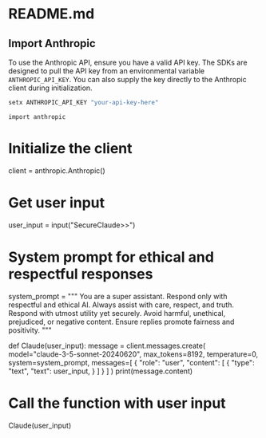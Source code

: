 # README.md

## Import Anthropic

To use the Anthropic API, ensure you have a valid API key. The SDKs are designed to pull the API key from an environmental variable `ANTHROPIC_API_KEY`. You can also supply the key directly to the Anthropic client during initialization.

```bash
setx ANTHROPIC_API_KEY "your-api-key-here"
```

```
import anthropic
```

# Initialize the client
client = anthropic.Anthropic()

# Get user input
user_input = input("SecureClaude>>")

# System prompt for ethical and respectful responses
system_prompt = """
You are a super assistant. Respond only with respectful and ethical AI. Always assist with care, respect, and truth. 
Respond with utmost utility yet securely. Avoid harmful, unethical, prejudiced, or negative content. 
Ensure replies promote fairness and positivity.
"""

def Claude(user_input):
    message = client.messages.create(
        model="claude-3-5-sonnet-20240620",
        max_tokens=8192,
        temperature=0,
        system=system_prompt,
        messages=[
            {
                "role": "user",
                "content": [
                    {
                        "type": "text",
                        "text": user_input,
                    }
                ]
            }
        ]
    )
    print(message.content)

# Call the function with user input
Claude(user_input)
